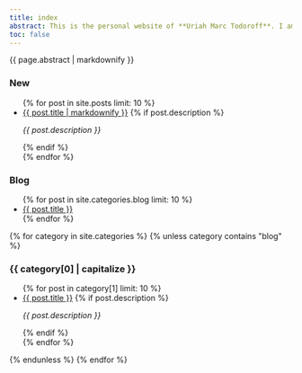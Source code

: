 ```yaml
---
title: index
abstract: This is the personal website of **Uriah Marc Todoroff**. I am a writer and philosopher whose critical practise covers film, art, literature, and popular culture. I also write fiction.
toc: false
---
```


<article>
<div class="markdownBody" id="markdownBody">
<aside class="abstract">{{ page.abstract | markdownify }}</aside>

<section id="newest">
<h1>New</h1>
<ul>
{% for post in site.posts limit: 10 %}
<li><a href="{{ post.url }}" title="{{ post.title }}, posted on {{ post.date | date: "%b %-d, %Y" }}">{{ post.title | markdownify }}</a>
{% if post.description %}<p><em>{{ post.description }}</em></p>{% endif %}
</li>
{% endfor %}
</ul>
</section>

<section id="blog">
<h1>Blog</h1>
<ul>
{% for post in site.categories.blog limit: 10 %}
<li><a href="{{ post.url }}" title="{{ post.title}}, posted on {{ post.date | date: "%b %-d, %Y" }}">{{ post.title }}</a>
</li>
{% endfor %}
</ul>
</section>

{% for category in site.categories %}
{% unless category contains "blog" %}
<section id="{{ category[0] }}">
<h1>{{ category[0] | capitalize }}</h1>
<ul>
{% for post in category[1] limit: 10 %}
<li><a href="{{ post.url }}" title="{{ post.title}}, posted on {{ post.date | date: "%b %-d, %Y" }}">{{ post.title }}</a>
{% if post.description %}<p><em>{{ post.description }}</em></p>{% endif %}
</li>
{% endfor %}
</ul>
</section>
{% endunless %}
{% endfor %}

</div>
</article>
